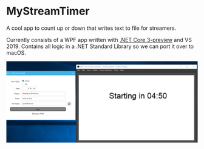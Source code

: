 # MyStreamTimer
A cool app to count up or down that writes text to file for streamers.


Currently consists of a WPF app written with [.NET Core 3-preview](https://devblogs.microsoft.com/dotnet/announcing-net-core-3-preview-3/) and VS 2019. Contains all logic in a .NET Standard Library so we can port it over to macOS.

![](Art/demo.png)
